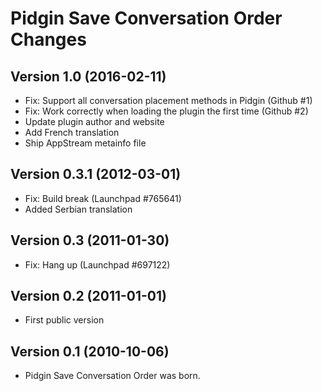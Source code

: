 # Pidgin Save Conversation Order Changes

## Version 1.0 (2016-02-11)
- Fix: Support all conversation placement methods in Pidgin (Github #1)
- Fix: Work correctly when loading the plugin the first time (Github #2)
- Update plugin author and website
- Add French translation
- Ship AppStream metainfo file

## Version 0.3.1 (2012-03-01)
- Fix: Build break (Launchpad #765641)
- Added Serbian translation

## Version 0.3 (2011-01-30)
- Fix: Hang up (Launchpad #697122)

## Version 0.2 (2011-01-01)
- First public version

## Version 0.1 (2010-10-06)
- Pidgin Save Conversation Order was born.
